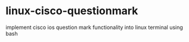 # linux-cisco-questionmark
implement cisco ios question mark functionality into linux terminal using bash
